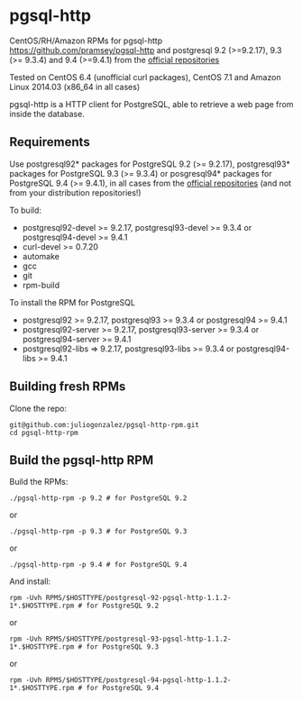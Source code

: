 pgsql-http
==========

CentOS/RH/Amazon RPMs for pgsql-http <https://github.com/pramsey/pgsql-http> and postgresql 9.2 (>=9.2.17), 9.3 (>= 9.3.4) and 9.4 (>=9.4.1) from the [official repositories](https://yum.postgresql.org/)

Tested on CentOS 6.4 (unofficial curl packages), CentOS 7.1 and Amazon Linux 2014.03 (x86_64 in all cases)

pgsql-http is a HTTP client for PostgreSQL, able to retrieve a web page from inside the database.

Requirements
------------

Use postgresql92\* packages for PostgreSQL 9.2 (>= 9.2.17), postgresql93\* packages for PostgreSQL 9.3 (>= 9.3.4) or posgresql94\* packages for PostgreSQL 9.4 (>= 9.4.1), in all cases from the [official repositories](https://yum.postgresql.org/) (and not from your distribution repositories!)

To build: 

* postgresql92-devel >= 9.2.17, postgresql93-devel >= 9.3.4 or postgresql94-devel >= 9.4.1
* curl-devel >= 0.7.20
* automake
* gcc
* git
* rpm-build

To install the RPM for PostgreSQL

* postgresql92 >= 9.2.17, postgresql93 >= 9.3.4 or postgresql94 >= 9.4.1
* postgresql92-server >= 9.2.17, postgresql93-server >= 9.3.4 or postgresql94-server >= 9.4.1
* postgresql92-libs => 9.2.17, postgresql93-libs >= 9.3.4 or postgresql94-libs >= 9.4.1

Building fresh RPMs
-------------------

Clone the repo: 

```
git@github.com:juliogonzalez/pgsql-http-rpm.git
cd pgsql-http-rpm
```

Build the pgsql-http RPM
---------------------

Build the RPMs:

```
./pgsql-http-rpm -p 9.2 # for PostgreSQL 9.2
```

or

```
./pgsql-http-rpm -p 9.3 # for PostgreSQL 9.3
```

or

```
./pgsql-http-rpm -p 9.4 # for PostgreSQL 9.4
```

And install:

```
rpm -Uvh RPMS/$HOSTTYPE/postgresql-92-pgsql-http-1.1.2-1*.$HOSTTYPE.rpm # for PostgreSQL 9.2
```

or

```
rpm -Uvh RPMS/$HOSTTYPE/postgresql-93-pgsql-http-1.1.2-1*.$HOSTTYPE.rpm # for PostgreSQL 9.3
```

or

```
rpm -Uvh RPMS/$HOSTTYPE/postgresql-94-pgsql-http-1.1.2-1*.$HOSTTYPE.rpm # for PostgreSQL 9.4
```
